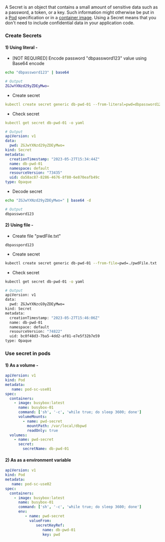 A Secret is an object that contains a small amount of sensitive data such as a password, a token, or a key. Such information might otherwise be put in a [Pod](https://kubernetes.io/docs/concepts/workloads/pods/) specification or in a [container image](https://kubernetes.io/docs/reference/glossary/?all=true#term-image). Using a Secret means that you don't need to include confidential data in your application code.


### Create Secrets

#### 1) Using literal -

- [NOT REQUIRED] Encode password "dbpassword123" value using Base64 encode
``` sh
echo "dbpassword123" | base64

# Output
ZGJwYXNzd29yZDEyMwo=
```

- Create secret
``` yaml
kubectl create secret generic db-pwd-01 --from-literal=pwd=dbpassword123
```

- Check secret
``` yaml
kubectl get secret db-pwd-01 -o yaml

# Output
apiVersion: v1
data:
  pwd: ZGJwYXNzd29yZDEyMwo=
kind: Secret
metadata:
  creationTimestamp: "2023-05-27T15:34:44Z"
  name: db-pwd-01
  namespace: default
  resourceVersion: "73435"
  uid: da58ac87-8286-4676-8f80-6e870eafb49c
type: Opaque
```

- Decode secret
``` sh
echo "ZGJwYXNzd29yZDEyMwo=" | base64 -d

# Output
dbpassword123
```

#### 2) Using file -

- Create file "pwdFile.txt"
``` Text
dbpasspord123
```

- Create secret
``` sh
kubectl create secret generic db-pwd-01 --from-file=pwd=./pwdFile.txt
```

- Check secret
``` sh
kubectl get secret db-pwd-01 -o yaml

# Output
apiVersion: v1
data:
  pwd: ZGJwYXNzcG9yZDEyMwo=
kind: Secret
metadata:
  creationTimestamp: "2023-05-27T15:46:06Z"
  name: db-pwd-01
  namespace: default
  resourceVersion: "74822"
  uid: bc0f48d3-7ba5-4dd2-af81-e7e5f32b7e59
type: Opaque
```

### Use secret in pods

#### 1) As a volume -
``` yaml
apiVersion: v1 
kind: Pod 
metadata: 
   name: pod-sc-use01
spec: 
  containers: 
    - image: busybox:latest
      name: busybox-01
      command: ['sh', '-c', 'while true; do sleep 3600; done']
      volumeMounts: 
        - name: pwd-secret 
          mountPath: /var/local/dbpwd 
          readOnly: true 
  volumes: 
    - name: pwd-secret
      secret: 
        secretName: db-pwd-01
```

#### 2) As as a environment variable
``` yaml
apiVersion: v1 
kind: Pod 
metadata: 
   name: pod-sc-use02
spec: 
  containers: 
    - image: busybox:latest
      name: busybox-01
      command: ['sh', '-c', 'while true; do sleep 3600; done']
	  env:
	     - name: pwd-secret
	       valueFrom:
	          secretKeyRef:
	             name: db-pwd-01
	             key: pwd
```